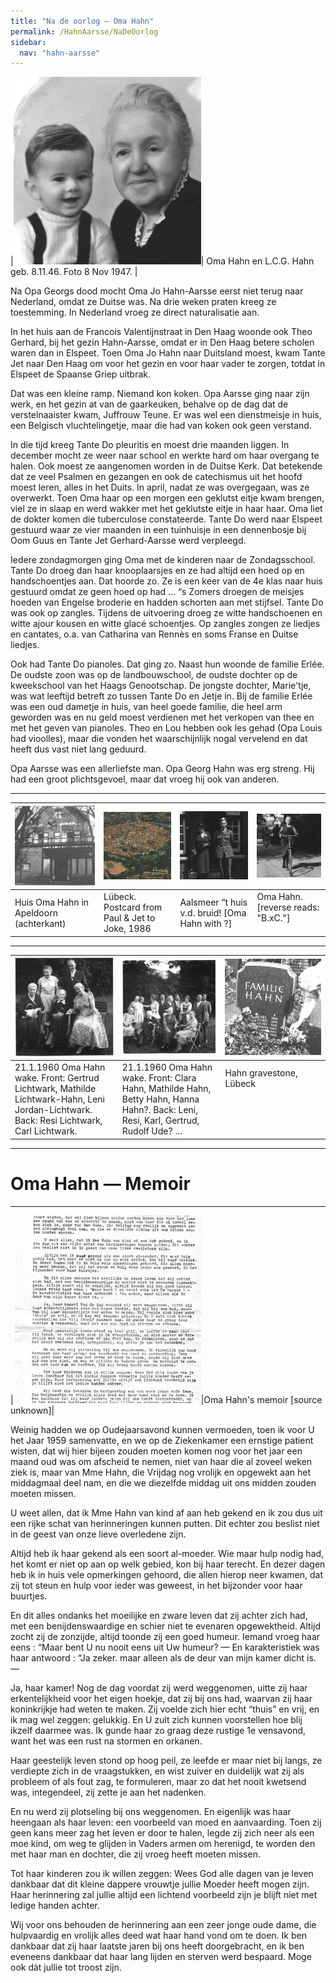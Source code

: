 ```yaml
---
title: "Na de oorlog — Oma Hahn"
permalink: /HahnAarsse/NaDeOorlog
sidebar:
  nav: "hahn-aarsse"
---
```


|[![oma_hahn_en_lcg_hahn](/assets/images/HahnAarsse/small/oma_hahn_en_lcg_hahn.jpg)](/assets/images/HahnAarsse/full/oma_hahn_en_lcg_hahn.jpg)| Oma Hahn en L.C.G. Hahn geb. 8.11.46. Foto 8 Nov 1947. |

Na Opa Georgs dood mocht Oma Jo Hahn-Aarsse eerst niet terug naar Nederland, omdat ze Duitse was. Na drie weken praten kreeg ze toestemming. In Nederland vroeg ze direct naturalisatie aan.

In het huis aan de Francois Valentijnstraat in Den Haag woonde ook Theo Gerhard, bij het gezin Hahn-Aarsse, omdat er in Den Haag betere scholen waren dan in Elspeet. Toen Oma Jo Hahn naar Duitsland moest, kwam Tante Jet naar Den Haag om voor het gezin en voor haar vader te zorgen, totdat in Elspeet de Spaanse Griep uitbrak.

Dat was een kleine ramp. Niemand kon koken. Opa Aarsse ging naar zijn werk, en het gezin at van de gaarkeuken, behalve op de dag dat de verstelnaaister kwam, Juffrouw Teune. Er was wel een dienstmeisje in huis, een Belgisch vluchtelingetje, maar die had van koken ook geen verstand.

In die tijd kreeg Tante Do pleuritis en moest drie maanden liggen. In december mocht ze weer naar school en werkte hard om haar overgang te halen. Ook moest ze aangenomen worden in de Duitse Kerk. Dat betekende dat ze veel Psalmen en gezangen en ook de catechismus uit het hoofd moest leren, alles in het Duits. In april, nadat ze was overgegaan, was ze overwerkt. Toen Oma haar op een morgen een geklutst eitje kwam brengen, viel ze in slaap en werd wakker met het geklutste eitje in haar haar. Oma liet de dokter komen die tuberculose constateerde. Tante Do werd naar Elspeet gestuurd waar ze vier maanden in een tuinhuisje in een dennenbosje bij Oom Guus en Tante Jet Gerhard-Aarsse werd verpleegd.

Iedere zondagmorgen ging Oma met de kinderen naar de Zondagsschool. Tante Do droeg dan haar knooplaarsjes en ze had altijd een hoed op en handschoentjes aan. Dat hoorde zo. Ze is een keer van de 4e klas naar huis gestuurd omdat ze geen hoed op had … “s Zomers droegen de meisjes hoeden van Engelse broderie en hadden schorten aan met stijfsel. Tante Do was ook op zangles. Tijdens de uitvoering droeg ze witte handschoenen en witte ajour kousen en witte glacé schoentjes. Op zangles zongen ze liedjes en cantates, o.a. van Catharina van Rennès en soms Franse en Duitse liedjes.

Ook had Tante Do pianoles. Dat ging zo. Naast hun woonde de familie Erlée. De oudste zoon was op de landbouwschool, de oudste dochter op de kweekschool van het Haags Genootschap. De jongste dochter, Marie'tje, was wat leeftijd betreft zo tussen Tante Do en Jetje in. Bij de familie Erlée was een oud dametje in huis, van heel goede familie, die heel arm geworden was en nu geld moest verdienen met het verkopen van thee en met het geven van pianoles. Theo en Lou hebben ook les gehad (Opa Louis had vioolles), maar die vonden het waarschijnlijk nogal vervelend en dat heeft dus vast niet lang geduurd.

Opa Aarsse was een allerliefste man. Opa Georg Hahn was erg streng. Hij had een groot plichtsgevoel, maar dat vroeg hij ook van anderen.

---

|[![apeldoorn](/assets/images/HahnAarsse/small/apeldoorn.jpg)](/assets/images/HahnAarsse/full/apeldoorn.jpg)|[![luebeck](/assets/images/HahnAarsse/small/luebeck.jpg)](/assets/images/HahnAarsse/full/luebeck.jpg)|[![aalsmeer](/assets/images/HahnAarsse/small/aalsmeer.jpg)](/assets/images/HahnAarsse/full/aalsmeer.jpg)|[![oma_hahn](/assets/images/HahnAarsse/small/oma_hahn.jpg)](/assets/images/HahnAarsse/full/oma_hahn.jpg)|
| --- | --- | --- | --- |
| Huis Oma Hahn in Apeldoorn (achterkant) &nbsp; &nbsp; &nbsp; &nbsp; &nbsp; &nbsp; | Lübeck. Postcard from Paul & Jet to Joke, 1986 | Aalsmeer “t huis v.d. bruid! [Oma Hahn with ?] | Oma Hahn. [reverse reads: "B.xC."] &nbsp; &nbsp; &nbsp; &nbsp; &nbsp; &nbsp; &nbsp; |


---


|[![lichtwark_family](/assets/images/HahnAarsse/small/lichtwark_family.jpg)](/assets/images/HahnAarsse/full/lichtwark_family.jpg)|[![hahn_sisters](/assets/images/HahnAarsse/small/hahn_sisters.jpg)](/assets/images/HahnAarsse/full/hahn_sisters.jpg)|[![hahn_gravestone](/assets/images/HahnAarsse/small/hahn_gravestone.jpg)](/assets/images/HahnAarsse/full/hahn_gravestone.jpg)|
| --- | --- | --- | 
|21.1.1960 Oma Hahn wake. Front: Gertrud Lichtwark, Mathilde Lichtwark-Hahn, Leni Jordan-Lichtwark. Back: Resi Lichtwark, Carl Lichtwark.|21.1.1960 Oma Hahn wake. Front: Clara Hahn, Mathilde Hahn, Betty Hahn, Hanna Hahn?. Back: Leni, Resi, Karl, Gertrud, Rudolf Ude? ...| Hahn gravestone, Lübeck &nbsp; &nbsp; &nbsp; &nbsp; &nbsp; &nbsp; &nbsp; &nbsp; &nbsp; &nbsp; &nbsp; &nbsp; &nbsp; &nbsp; &nbsp; &nbsp; &nbsp; &nbsp; &nbsp; &nbsp; &nbsp; &nbsp; &nbsp; &nbsp; &nbsp; &nbsp; &nbsp; &nbsp; &nbsp; &nbsp; &nbsp; &nbsp; &nbsp; &nbsp; &nbsp; &nbsp; &nbsp; &nbsp; &nbsp; &nbsp; &nbsp; &nbsp; &nbsp; &nbsp; &nbsp; &nbsp; &nbsp; &nbsp; &nbsp; &nbsp; &nbsp; &nbsp; &nbsp; &nbsp; &nbsp; &nbsp; &nbsp; &nbsp; &nbsp; &nbsp; &nbsp; &nbsp; &nbsp; &nbsp; &nbsp; &nbsp; &nbsp; &nbsp; &nbsp; &nbsp; &nbsp; &nbsp; &nbsp; &nbsp; &nbsp; &nbsp; &nbsp; &nbsp; &nbsp; &nbsp; &nbsp; &nbsp; &nbsp; &nbsp; &nbsp; &nbsp; &nbsp; &nbsp; &nbsp; &nbsp; &nbsp; &nbsp;|

---


# Oma Hahn — Memoir

---


|[![oma_hahn_memoir](/assets/images/HahnAarsse/small/oma_hahn_memoir.jpg)](/assets/images/HahnAarsse/full/oma_hahn_memoir.jpg)|Oma Hahn's memoir [source unknown]|


Weinig hadden we op Oudejaarsavond kunnen vermoeden, toen ik voor U het Jaar 1959 samenvatte, en we op de Ziekenkamer een ernstige patient wisten, dat wij hier bijeen zouden moeten komen nog voor het jaar een maand oud was om afscheid te nemen, niet van haar die al zoveel weken ziek is, maar van Mme Hahn, die Vrijdag nog vrolijk en opgewekt aan het middagmaal deel nam, en die we diezelfde middag uit ons midden zouden moeten missen.

U weet allen, dat ik Mme Hahn van kind af aan heb gekend en ik zou dus uit een rijke schat van herinneringen kunnen putten. Dit echter zou beslist niet in de geest van onze lieve overledene zijn.

Altijd heb ik haar gekend als een soort al-moeder. Wie maar hulp nodig had, het komt er niet op aan op welk gebied, kon bij haar terecht. En dezer dagen heb ik in huis vele opmerkingen gehoord, die allen hierop neer kwamen, dat zij tot steun en hulp voor ieder was geweest, in het bijzonder voor haar buurtjes.

En dit alles ondanks het moeilijke en zware leven dat zij achter zich had, met een benijdenswaardige en schier niet te evenaren opgewektheid. Altijd zocht zij de zonzijde, altijd toonde zij een goed humeur. Iemand vroeg haar eens : “Maar bent U nu nooit eens uit Uw humeur? — En karakteristiek was haar antwoord : “Ja zeker. maar alleen als de deur van mijn kamer dicht is. —

Ja, haar kamer! Nog de dag voordat zij werd weggenomen, uitte zij haar erkentelijkheid voor het eigen hoekje, dat zij bij ons had, waarvan zij haar koninkrijkje had weten te maken. Zij voelde zich hier echt “thuis” en vrij, en ik mag wel zeggen: gelukkig. En U zult zich kunnen voorstellen hoe blij ikzelf daarmee was. Ik gunde haar zo graag deze rustige 1e vensavond, want het was een rust na stormen en orkanen.

Haar geestelijk leven stond op hoog peil, ze leefde er maar niet bij langs, ze verdiepte zich in de vraagstukken, en wist zuiver en duidelijk wat zij als probleem of als fout zag, te formuleren, maar zo dat het nooit kwetsend was, integendeel, zij zette je aan het nadenken.

En nu werd zij plotseling bij ons weggenomen. En eigenlijk was haar heengaan als haar leven: een voorbeeld van moed en aanvaarding. Toen zij geen kans meer zag het leven er door te halen, legde zij zich neer als een moe kind, om weg te glijden in Vaders armen om herenigd, te worden den met haar man en dochter, die zij vroeg heeft moeten missen.

Tot haar kinderen zou ik willen zeggen: Wees God alle dagen van je leven dankbaar dat dit kleine dappere vrouwtje jullie Moeder heeft mogen zijn. Haar herinnering zal jullie altijd een lichtend voorbeeld zijn je blijft niet met ledige handen achter.

Wij voor ons behouden de herinnering aan een zeer jonge oude dame, die hulpvaardig en vrolijk alles deed wat haar hand vond om te doen. Ik ben dankbaar dat zij haar laatste jaren bij ons heeft doorgebracht, en ik ben eveneens dankbaar dat haar lang lijden en sterven werd bespaard. Moge ook dàt jullie tot troost zijn.
